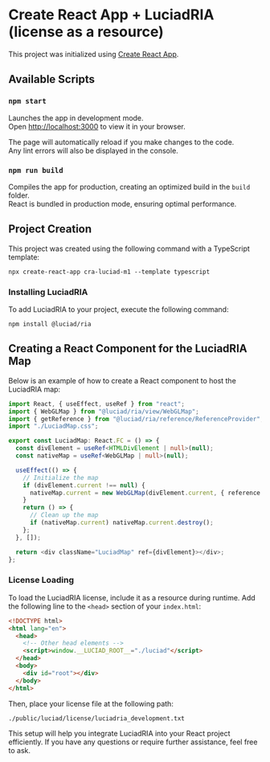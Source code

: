 # Create React App + LuciadRIA (license as a resource)

This project was initialized using [Create React App](https://github.com/facebook/create-react-app).

## Available Scripts

### `npm start`

Launches the app in development mode.\
Open [http://localhost:3000](http://localhost:3000) to view it in your browser.

The page will automatically reload if you make changes to the code.\
Any lint errors will also be displayed in the console.

### `npm run build`

Compiles the app for production, creating an optimized build in the `build` folder.\
React is bundled in production mode, ensuring optimal performance.

## Project Creation

This project was created using the following command with a TypeScript template:

```shell
npx create-react-app cra-luciad-m1 --template typescript
```

### Installing LuciadRIA

To add LuciadRIA to your project, execute the following command:

```shell
npm install @luciad/ria
```

## Creating a React Component for the LuciadRIA Map

Below is an example of how to create a React component to host the LuciadRIA map:

```typescript
import React, { useEffect, useRef } from "react";
import { WebGLMap } from "@luciad/ria/view/WebGLMap";
import { getReference } from "@luciad/ria/reference/ReferenceProvider";
import "./LuciadMap.css";

export const LuciadMap: React.FC = () => {
  const divElement = useRef<HTMLDivElement | null>(null);
  const nativeMap = useRef<WebGLMap | null>(null);

  useEffect(() => {
    // Initialize the map
    if (divElement.current !== null) {
      nativeMap.current = new WebGLMap(divElement.current, { reference: getReference("EPSG:4978") });
    }
    return () => {
      // Clean up the map
      if (nativeMap.current) nativeMap.current.destroy();
    };
  }, []);

  return <div className="LuciadMap" ref={divElement}></div>;
};
```

### License Loading

To load the LuciadRIA license, include it as a resource during runtime. Add the following line to the `<head>` section of your `index.html`:

```html
<!DOCTYPE html>
<html lang="en">
  <head>
    <!-- Other head elements -->
    <script>window.__LUCIAD_ROOT__="./luciad"</script>
  </head>
  <body>
    <div id="root"></div>
  </body>
</html>
```

Then, place your license file at the following path:

```shell
./public/luciad/license/luciadria_development.txt
```

This setup will help you integrate LuciadRIA into your React project efficiently. If you have any questions or require further assistance, feel free to ask.
